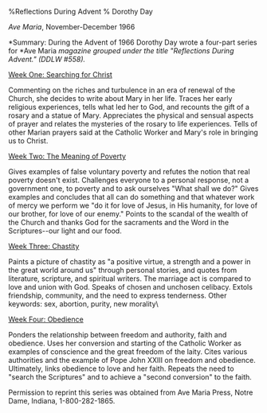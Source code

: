 %Reflections During Advent
% Dorothy Day

*Ave Maria*, November-December 1966

*Summary: During the Advent of 1966 Dorothy Day wrote a four-part series
for *Ave Maria  *magazine grouped under the title "Reflections During
Advent." (DDLW \#558).*

   [Week One: Searching for Christ](http://www.catholicworker.org/dorothyday/articles/559.html)

Commenting on the riches and turbulence in an era of renewal of the
Church, she decides to write about Mary in her life. Traces her early
religious experiences, tells what led her to God, and recounts the gift
of a rosary and a statue of Mary. Appreciates the physical and sensual
aspects of prayer and relates the mysteries of the rosary to life
experiences. Tells of other Marian prayers said at the Catholic Worker
and Mary's role in bringing us to Christ.

[Week Two: The Meaning of Poverty](http://www.catholicworker.org/dorothyday/articles/560.html)

Gives examples of false voluntary poverty and refutes the notion that
real poverty doesn't exist. Challenges everyone to a personal response,
not a government one, to poverty and to ask ourselves "What shall we
do?" Gives examples and concludes that all can do something and that
whatever work of mercy we perform we "do it for love of Jesus, in His
humanity, for love of our brother, for love of our enemy." Points to the
scandal of the wealth of the Church and thanks God for the sacraments
and the Word in the Scriptures--our light and our food.

[Week Three: Chastity](http://www.catholicworker.org/dorothyday/articles/561.html)

Paints a picture of chastity as "a positive virtue, a strength and a
power in the great world around us" through personal stories, and quotes from literature, scripture, and spiritual writers. The marriage act is compared to love and union with God. Speaks of chosen and unchosen celibacy. Extols friendship, community, and the need to express tenderness. Other keywords: sex, abortion, purity, new morality\

[Week Four: Obedience](http://www.catholicworker.org/dorothyday/articles/562.html)

Ponders the relationship between freedom and authority, faith and
obedience. Uses her conversion and starting of the Catholic Worker as
examples of conscience and the great freedom of the laity. Cites various
authorities and the example of Pope John XXIII on freedom and obedience.
Ultimately, links obedience to love and her faith. Repeats the need to
"search the Scriptures" and to achieve a "second conversion" to the
faith.

Permission to reprint this series was obtained from Ave Maria Press,
Notre Dame, Indiana, 1-800-282-1865.
